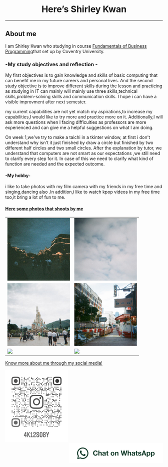 <html lang="en">
<head>
<body>
<h1 style="text-align:center;">Here’s Shirley Kwan</h1>
<hr>
<h2>About me</h2>
<p1>I am Shirley Kwan who studying in course <a href="https://www5.scope.edu/programmes/bachelors-degree-top-up/bsc-hons-information-technology-business">Fundamentals of Business Programming</a>that set up by Coventry University.</p1>

<h3>-My study objectives and reflection -</h3>
  
<p>My first objectives is to gain knowledge and skills of basic computing that can benefit me in my future careers and personal lives.
  And the second study objective is to improve different skills during the lesson and practicing 
  as studying in IT can mainly will mainly use three skills,technical skills,problem-solving skills and communication skills.
I hope i can have a visible improvment after next semester.</p>
 <p>my current capabilities are not yet match my aspirations,to increase my capabilities,I would like to try more and practice more on it.
  Additionally,I will ask more questions when I facing difficulties as professors are more experienced and can give me a helpful suggestions on what I am doing.
</p>
<p>On week 1,we've try to make a taichi in a tkinter window, at first i don't understand why isn't it just finished by draw a circle but finished by two different half circles and two small circles.
After the explanation by tutor, we understand that computers are not smart as our expectations ,we still need to clarify every step for it.
In case of this we need to clarify what kind of function are needed and the expected outcome.




<h4>-My hobby-</h4>
 <p>i like to take photos with my film camera with my friends in my free time and singing,dancing also .In addition,i like to watch kpop videos in my free time too,it bring a lot of fun to me.</P>
 <h4><u>Here some photos that shoots by me<u></h4>
  <table>
<tr>
 <td><img src="image/IMG_5246.JPG" width="200" ,heigh="200"></td>
 <td><img src="image/IMG_5244.JPG" width="200" ,heigh="200"></td>
   </tr>
   <tr>
    <td><img src="image/IMG_5243.JPG" width="200" ,heigh="200"></td>
    <td><img src="image/IMG_5240.JPG" width="200" ,heigh="200"></td>
   </tr>
   <td><img src="image/000033160016.JPG" width="200" ,heigh="200"></td>
   <td><img src="image/000033160011.JPG" width="200" ,heigh="200"></td>
  </tr>
  </table>
   
   
   
   
   
   
   
   
<p>Know more about me through my social media!</p>
<a href="https://www.instagram.com/4k12s08y/"><img src="image/instagramicon.png" alt=“my instagram” width="200" ,heigh="200" ></a>
 <br>
<a href="https://wa.me/55459488"><img src="image/WhatsAppButtonGreenLarge.png" alt="Chat on WhatsApp" width="300" ,heigh="100" align="right" > </a>

 
</head>
</body>
</html>
